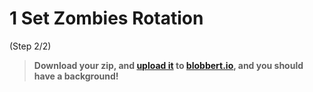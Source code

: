 # 1 Set Zombies Rotation
 (Step 2/2)

> **Download your zip, and [upload it](/tutorials/uploadtoserver/) to [blobbert.io](https://blobbert.io/), and you should have a background!**
